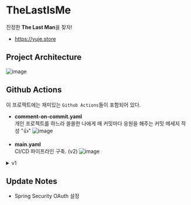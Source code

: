 # TheLastIsMe
진정한 **The Last Man**을 찾자!
* https://yuje.store
## Project Architecture
![image](https://github.com/dbwp031/TheLastIsMe/assets/65337423/a0049db6-3c26-42b4-a055-7654cc2d9a3b)

## Github Actions
이 프로젝트에는 재미있는 `Github Actions`들이 포함되어 있다.

* **comment-on-commit.yaml**  
개인 프로젝트를 하느라 쓸쓸한 나에게 매 커밋마다 응원을 해주는 커밋 메세지 작성 "👍"
![image](https://github.com/dbwp031/TheLastIsMe/assets/65337423/6014f2cb-9694-4541-9e6f-21fadf959553)

* **main.yaml**  
CI/CD 파이프라인 구축. (v2)
![image](https://github.com/dbwp031/TheLastIsMe/assets/65337423/95d1a81f-12b1-4261-a4d5-c1bb8a6f9fdc)

<details>
<summary>v1</summary>
  
![image](https://github.com/dbwp031/TheLastIsMe/assets/65337423/40b206e9-b53d-4ede-8f9f-1e617a80ab8f)
</details>

## Update Notes
* Spring Security OAuth 설정
